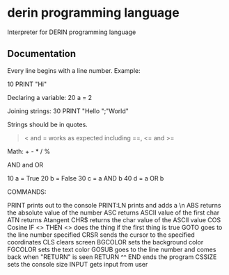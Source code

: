 # derin programming language
Interpreter for DERIN programming language


## Documentation

Every line begins with a line number.
Example:

10 PRINT "Hi"


Declaring a variable:
20 a = 2


Joining strings:
30 PRINT "Hello ";"World"


Strings should be in quotes.


> < and = works as expected including ==, <= and >=



Math: + - * / %


AND and OR 


10 a = True
20 b = False
30 c = a AND b
40 d = a OR b



COMMANDS:

PRINT         prints out to the console
PRINT:LN   prints and adds a \n
ABS              returns the absolute value of the number
ASC              returns ASCII value of the first char
ATN              returns Atangent
CHR$            returns the char value of the ASCII value
COS              Cosine
IF <> THEN <>     does the thing if the first thing is true
GOTO            goes to the line number specified
CRSR            sends the cursor to the specified coordinates
CLS               clears screen
BGCOLOR    sets the background color
FGCOLOR    sets the text color
GOSUB         goes to the line number and comes back when "RETURN" is seen
RETURN        ^^
END               ends the program
CSSIZE          sets the console size
INPUT             gets input from user
